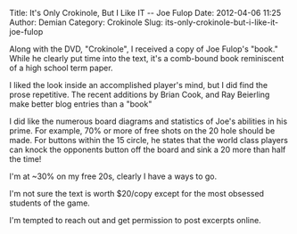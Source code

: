 Title: It's Only Crokinole, But I Like IT -- Joe Fulop
Date: 2012-04-06 11:25
Author: Demian
Category: Crokinole
Slug: its-only-crokinole-but-i-like-it-joe-fulop

Along with the DVD, "Crokinole", I received a copy of Joe Fulop's
"book." While he clearly put time into the text, it's a comb-bound book
reminiscent of a high school term paper.

I liked the look inside an accomplished player's mind, but I did find
the prose repetitive. The recent additions by Brian Cook, and Ray
Beierling make better blog entries than a "book"

I did like the numerous board diagrams and statistics of Joe's abilities
in his prime. For example, 70% or more of free shots on the 20 hole
should be made. For buttons within the 15 circle, he states that the
world class players can knock the opponents button off the board and
sink a 20 more than half the time!

I'm at \~30% on my free 20s, clearly I have a ways to go.

I'm not sure the text is worth $20/copy except for the most obsessed
students of the game.

I'm tempted to reach out and get permission to post excerpts online.
